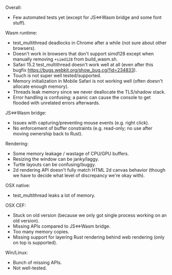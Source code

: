 Overall:
* Few automated tests yet (except for JS<=>Wasm bridge and some font stuff).

Wasm runtime:
* test_multithread deadlocks in Chrome after a while (not sure about other browsers).
* Doesn't work in browsers that don't support simd128 except when manually removing `+simd128` from build_wasm.sh.
* Safari 15.2 test_multithread doesn't work well at all (even after this bugfix https://bugs.webkit.org/show_bug.cgi?id=234833).
* Touch is not super well tested/supported.
* Memory initialization in Mobile Safari is not working well (often doesn't allocate enough memory).
* Threads leak memory since we never deallocate the TLS/shadow stack.
* Error handling is confusing; a panic can cause the console to get flooded with unrelated errors afterwards.

JS<=>Wasm bridge:
* Issues with capturing/preventing mouse events (e.g. right click).
* No enforcement of buffer constraints (e.g. read-only; no use after moving ownership back to Rust).

Rendering:
* Some memory leakage / wastage of CPU/GPU buffers.
* Resizing the window can be janky/laggy.
* Turtle layouts can be confusing/buggy.
* 2d rendering API doesn't fully match HTML 2d canvas behavior (though we have to decide what level of discrepancy we're okay with).

OSX native:
* test_multithread leaks a lot of memory.

OSX CEF:
* Stuck on old version (because we only got single process working on an old version).
* Missing APIs compared to JS<=>Wasm bridge.
* Too many memory copies.
* Missing support for layering Rust rendering behind web rendering (only on top is supported).

Win/Linux:
* Bunch of missing APIs.
* Not well-tested.
